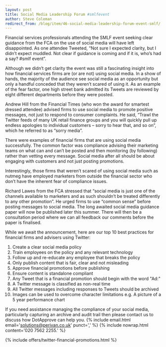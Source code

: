 ```yaml
---
layout: post
title: Social Media Leadership Forum #smlfevent
author: Steve Coleman
redirect_from: /blog/item/46-social-media-leadership-forum-event-smlf/
---
```

Financial services professionals attending the SMLF event seeking clear
guidance from the FCA on the use of social media will have left disappointed.
As one attendee Tweeted, “Not sure I expected clarity, but I didn’t expect
muddled. Not clear if guidance is coming and if it is, who’s had a say? #smlf
event”.
<!--more-->
Although we didn’t get clarity the event was still a fascinating insight into
how financial services firms are (or are not) using social media. In a show of
hands, the majority of the audience see social media as an opportunity but only
a handful conceded that they weren’t scared of using it. As an example of the
fear factor, one high street bank admitted its Tweets are reviewed by eight
different departments before they were posted.

Andrew Hill from the Financial Times (who won the award for smartest dressed
attendee) advised firms to use social media to promote positive messages, not
just to respond to consumer complaints. He said, “Trawl the Twitter feeds of
many UK retail finance groups and you will quickly pull up endless apologies to
individual customers – sorry to hear that, and so on”, which he referred to as
“sorry media”.

There were examples of financial firms that are using social media
successfully. The common factor was compliance advising their marketing teams
on what can and can’t be posted and then monitoring (by following) rather than
vetting every message. Social media after all should be about engaging with
customers and not just posting promotions. 

Interestingly, those firms that weren’t scared of using social media such as
nutmeg have employed marketers from outside the financial sector who don’t have
the inherent fear of compliance issues.

Richard Lawes from the FCA stressed that “social media is just one of the
channels available to marketers and as such shouldn’t be treated differently to
any other promotion”. He urged firms to use “common sense” before posting
messages to social media. The long awaited social media guidance paper will now
be published later this summer. There will then be a consultation period where
we can all feedback our comments before the paper is finalised.

While we await the announcement, here are our top 10 best practices for
financial firms and advisers using Twitter:

1. Create a clear social media policy
2. Train employees on the policy and any relevant technology
3. Follow up and re-educate any employee that breaks the policy
4. Only publish content that is fair, clear and not misleading
5. Approve financial promotions before publishing
6. Ensure content is standalone compliant
7. Any Tweet that is a financial promotion should begin with the word "Ad:"
8. A Twitter message is classified as non-real time
9. All Twitter messages including responses to Tweets should be archived
10. Images can be used to overcome character limitations e.g. A picture of a 5
    year performance chart

If you need assistance managing the compliance of your social media,
particularly capturing an archive and audit trail then please contact us to
discuss how DotApprove can help you.
{% include email.html email='solutions@perivan.co.uk' punct=',' %} {% include nowrap.html content='020 7562 2255.' %}

{% include offers/twitter-financial-promotions.html %}
